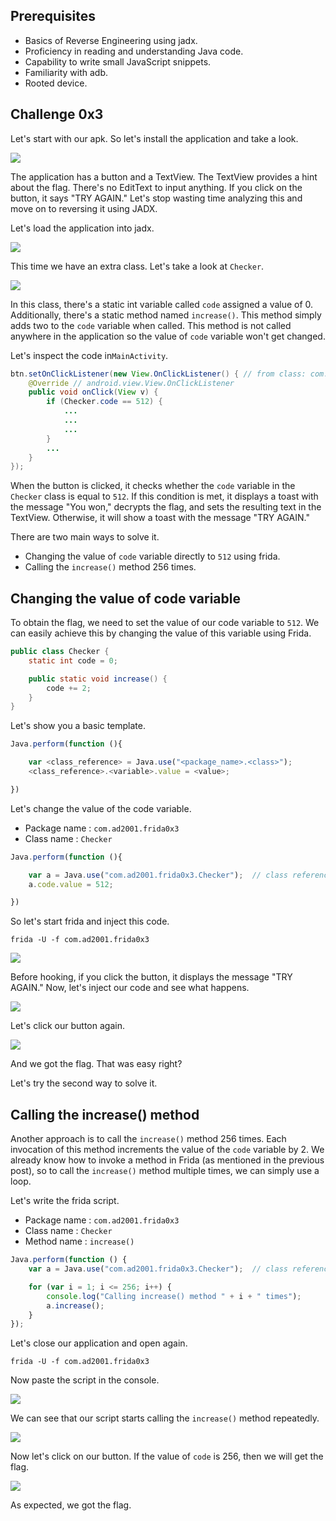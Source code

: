 ## Prerequisites

- Basics of Reverse Engineering using jadx.
- Proficiency in reading and understanding Java code.
- Capability to write small JavaScript snippets.
- Familiarity with adb.
- Rooted device.

## Challenge 0x3

Let's start with our apk. So let's install the application and take a look.

![](Images/1.png)

The application has a button and a TextView. The TextView provides a  hint about the flag. There's no EditText to input anything. If you click on the  button, it says "TRY AGAIN." Let's stop wasting time analyzing this and  move on to reversing it using JADX.

Let's load the application into jadx.

![](Images/2.png)

This time we have an extra class. Let's take a look at `Checker`.

![](Images/3.png)

In this class, there's a static int variable called `code` assigned a value of 0. Additionally, there's a static method named `increase()`. This method simply adds two to the `code` variable when called. This method is not called anywhere in the application so the value of `code` variable won't get changed.

Let's inspect the code in`MainActivity`.

```java
btn.setOnClickListener(new View.OnClickListener() { // from class: com.ad2001.frida0x3.MainActivity.1
    @Override // android.view.View.OnClickListener
    public void onClick(View v) {
        if (Checker.code == 512) {
            ...
            ...
            ...
        }
        ...
    }
});
```

When the button is clicked, it checks whether the `code` variable in the `Checker` class is equal to `512`. If this condition is met, it displays a toast with the message "You won," decrypts the flag, and sets the resulting text in the TextView. Otherwise, it will show a toast with the message "TRY AGAIN."

There are two main ways to solve it.

- Changing the value of `code` variable directly to `512` using frida.
- Calling the `increase()` method 256 times.

## Changing the value of code variable

To obtain the flag, we need to set the value of our code variable to `512`. We can easily achieve this by changing the value of this variable using Frida.

```java
public class Checker {
    static int code = 0;

    public static void increase() {
        code += 2;
    }
}
```

Let's show you a basic template.

```javascript
Java.perform(function (){

    var <class_reference> = Java.use("<package_name>.<class>");
    <class_reference>.<variable>.value = <value>;

})
```

Let's change the value of the code variable.

- Package name : `com.ad2001.frida0x3`
- Class name : `Checker`

```javascript
Java.perform(function (){

    var a = Java.use("com.ad2001.frida0x3.Checker");  // class reference
    a.code.value = 512;

})
```

So let's start frida and inject this code.

```
frida -U -f com.ad2001.frida0x3
```

![](Images/4.png)

Before hooking, if you click the button, it displays the message "TRY  AGAIN." Now, let's inject our code and see what happens.

![](Images/5.png)

Let's click our button again.

![](Images/6.png)

And we got the flag. That was easy right?

Let's try the second way to solve it.

## Calling the increase() method

Another approach is to call the `increase()` method 256 times. Each invocation of this method increments the value of the `code` variable by 2. We already know how to invoke a method in Frida (as mentioned in the previous post), so to call the `increase()` method multiple times, we can simply use a loop.

Let's write the frida script.

- Package name : `com.ad2001.frida0x3`
- Class name : `Checker`
- Method name : `increase()`

```javascript
Java.perform(function () {
    var a = Java.use("com.ad2001.frida0x3.Checker");  // class reference

    for (var i = 1; i <= 256; i++) {
        console.log("Calling increase() method " + i + " times");
        a.increase();
    }
});

```

Let's close our application and open again.

```
frida -U -f com.ad2001.frida0x3
```

Now paste the script in the console.

![](Images/7.png)

We can see that our script starts calling the `increase()` method repeatedly.

![](Images/8.png)

Now let's click on our button. If the value of `code` is 256, then we will get the flag.

![](Images/9.png)

As expected, we got the flag.